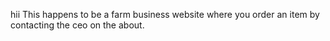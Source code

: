 hii
This happens to be a farm business website where you order an item by contacting the ceo on the about.
